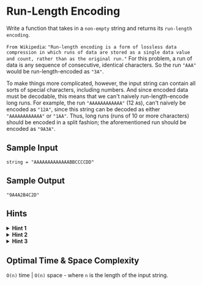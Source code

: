 # Run-Length Encoding

Write a function that takes in a `non-empty` string and returns its `run-length encoding`.

`From Wikipedia`: `"Run-length encoding is a form of lossless data compression in which runs of data are stored as a single data value and count, rather than as the original run."` For this problem, a run of data is any sequence of consecutive, identical characters. So the run `"AAA"` would be run-length-encoded as `"3A"`.

To make things more complicated, however, the input string can contain all sorts of special characters, including numbers. And since encoded data must be decodable, this means that we can't naively run-length-encode long runs. For example, the run `"AAAAAAAAAAAA"` (12 `A`s), can't naively be encoded as `"12A"`, since this string can be decoded as either `"AAAAAAAAAAAA"` or `"1AA"`. Thus, long runs (runs of 10 or more characters) should be encoded in a split fashion; the aforementioned run should be encoded as `"9A3A"`.

## Sample Input

```plaintext
string = "AAAAAAAAAAAAABBCCCCDD"
```

## Sample Output

```plaintext
"9A4A2B4C2D"
```

## Hints

<details>
<summary><b>Hint 1</b></summary>

Traverse the input string and count the length of each run. As you traverse the string, what should you do when you reach a run of length `9` or the end of a run?

</details>

<details>
<summary><b>Hint 2</b></summary>

When you reach a run of length `9` or the end of a run, store the computed count for the run as well as its character (you'll likely need a list for these computed counts and characters), and reset the count to `1` before continuing to traverse the string.

</details>

<details>
<summary><b>Hint 3</b></summary>

Make sure that your solution correctly handles the last run in the string.

</details>

## Optimal Time & Space Complexity

`O(n)` time | `O(n)` space - where `n` is the length of the input string.
